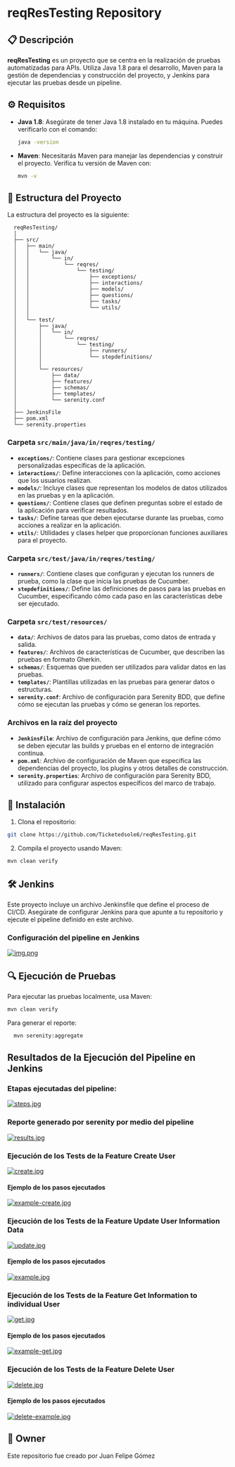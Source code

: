 # reqResTesting Repository

## 📋 Descripción

**reqResTesting** es un proyecto que se centra en la realización de pruebas automatizadas para APIs. Utiliza Java 1.8
para el desarrollo, Maven para la gestión de dependencias y construcción del proyecto, y Jenkins para ejecutar las pruebas desde un pipeline.

## ⚙️ Requisitos

- **Java 1.8**: Asegúrate de tener Java 1.8 instalado en tu máquina. Puedes verificarlo con el comando:
  ```sh
  java -version
  ```

- **Maven**: Necesitarás Maven para manejar las dependencias y construir el proyecto. Verifica tu versión de Maven con:
  ```sh
  mvn -v
  ```
  
## 📂 Estructura del Proyecto
  La estructura del proyecto es la siguiente:

  ```text
    reqResTesting/
    │
    ├── src/
    │   ├── main/
    │   │   └── java/
    │   │       └── in/
    │   │           └── reqres/
    │   │               └── testing/
    │   │                   ├── exceptions/
    │   │                   ├── interactions/
    │   │                   ├── models/
    │   │                   ├── questions/
    │   │                   ├── tasks/
    │   │                   └── utils/
    │   │
    │   └── test/
    │       ├── java/
    │       │   └── in/
    │       │       └── reqres/
    │       │           └── testing/
    │       │               ├── runners/
    │       │               └── stepdefinitions/
    │       │
    │       └── resources/
    │           ├── data/
    │           ├── features/
    │           ├── schemas/
    │           ├── templates/
    │           └── serenity.conf
    │
    ├── JenkinsFile
    ├── pom.xml
    └── serenity.properties
  ```

### Carpeta `src/main/java/in/reqres/testing/`

- **`exceptions/`**: Contiene clases para gestionar excepciones personalizadas específicas de la aplicación.
- **`interactions/`**: Define interacciones con la aplicación, como acciones que los usuarios realizan.
- **`models/`**: Incluye clases que representan los modelos de datos utilizados en las pruebas y en la aplicación.
- **`questions/`**: Contiene clases que definen preguntas sobre el estado de la aplicación para verificar resultados.
- **`tasks/`**: Define tareas que deben ejecutarse durante las pruebas, como acciones a realizar en la aplicación.
- **`utils/`**: Utilidades y clases helper que proporcionan funciones auxiliares para el proyecto.

### Carpeta `src/test/java/in/reqres/testing/`

- **`runners/`**: Contiene clases que configuran y ejecutan los runners de prueba, como la clase que inicia las pruebas de Cucumber.
- **`stepdefinitions/`**: Define las definiciones de pasos para las pruebas en Cucumber, especificando cómo cada paso en las características debe ser ejecutado.

### Carpeta `src/test/resources/`

- **`data/`**: Archivos de datos para las pruebas, como datos de entrada y salida.
- **`features/`**: Archivos de características de Cucumber, que describen las pruebas en formato Gherkin.
- **`schemas/`**: Esquemas que pueden ser utilizados para validar datos en las pruebas.
- **`templates/`**: Plantillas utilizadas en las pruebas para generar datos o estructuras.
- **`serenity.conf`**: Archivo de configuración para Serenity BDD, que define cómo se ejecutan las pruebas y cómo se generan los reportes.

### Archivos en la raíz del proyecto

- **`JenkinsFile`**: Archivo de configuración para Jenkins, que define cómo se deben ejecutar las builds y pruebas en el entorno de integración continua.
- **`pom.xml`**: Archivo de configuración de Maven que especifica las dependencias del proyecto, los plugins y otros detalles de construcción.
- **`serenity.properties`**: Archivo de configuración para Serenity BDD, utilizado para configurar aspectos específicos del marco de trabajo.

## 🚀 Instalación
1. Clona el repositorio:
  ```sh
  git clone https://github.com/Ticketedsole6/reqResTesting.git
  ```
2. Compila el proyecto usando Maven:
  ```sh
  mvn clean verify
  ```

## 🛠️ Jenkins
Este proyecto incluye un archivo Jenkinsfile que define el proceso de CI/CD. Asegúrate de configurar Jenkins para que
apunte a tu repositorio y ejecute el pipeline definido en este archivo.

### Configuración del pipeline en Jenkins
[![img.png](https://i.postimg.cc/TP9hPryj/img.png)](https://postimg.cc/wt19fRQ3)


## 🔍 Ejecución de Pruebas
Para ejecutar las pruebas localmente, usa Maven:

  ```sh
  mvn clean verify
  ```

Para generar el reporte:

```sh
  mvn serenity:aggregate
  ```

## Resultados de la Ejecución del Pipeline en Jenkins

### **Etapas ejecutadas del pipeline:**
[![steps.jpg](https://i.postimg.cc/t4ymqv4d/steps.jpg)](https://postimg.cc/ppGBkZ8y)

### **Reporte generado por serenity por medio del pipeline**
[![results.jpg](https://i.postimg.cc/RFrtmyM4/results.jpg)](https://postimg.cc/LqT5ByYb)

### **Ejecución de los Tests de la Feature Create User**
  [![create.jpg](https://i.postimg.cc/dVPDLdbj/create.jpg)](https://postimg.cc/KRfmWKv1)

#### **Ejemplo de los pasos ejecutados**
[![example-create.jpg](https://i.postimg.cc/bvM5hQV1/example-create.jpg)](https://postimg.cc/7C391TkL)

### **Ejecución de los Tests de la Feature Update User Information Data**
  [![update.jpg](https://i.postimg.cc/Xv0bfkLQ/update.jpg)](https://postimg.cc/gx4QdRfZ)

#### **Ejemplo de los pasos ejecutados**
[![example.jpg](https://i.postimg.cc/RhqxRMYT/example.jpg)](https://postimg.cc/Cny2MVSZ)

### **Ejecución de los Tests de la Feature Get Information to individual User**
  [![get.jpg](https://i.postimg.cc/4x8Jg9Q5/get.jpg)](https://postimg.cc/3kvMjW64)

#### **Ejemplo de los pasos ejecutados**
[![example-get.jpg](https://i.postimg.cc/5ytQSC1k/example-get.jpg)](https://postimg.cc/JD9h1tsb)

### **Ejecución de los Tests de la Feature Delete User**
[![delete.jpg](https://i.postimg.cc/QMHS62Mb/delete.jpg)](https://postimg.cc/HJ1QnPXc)

#### **Ejemplo de los pasos ejecutados**
[![delete-example.jpg](https://i.postimg.cc/sD7G9sRz/delete-example.jpg)](https://postimg.cc/kBM57r4Y)

## 📧 Owner
Este repositorio fue creado por Juan Felipe Gómez
